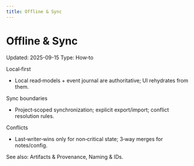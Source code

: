 ```yaml
---
title: Offline & Sync
---
```


# Offline & Sync

Updated: 2025-09-15
Type: How‑to

Local‑first
- Local read‑models + event journal are authoritative; UI rehydrates from them.

Sync boundaries
- Project‑scoped synchronization; explicit export/import; conflict resolution rules.

Conflicts
- Last‑writer‑wins only for non‑critical state; 3‑way merges for notes/config.

See also: Artifacts & Provenance, Naming & IDs.
